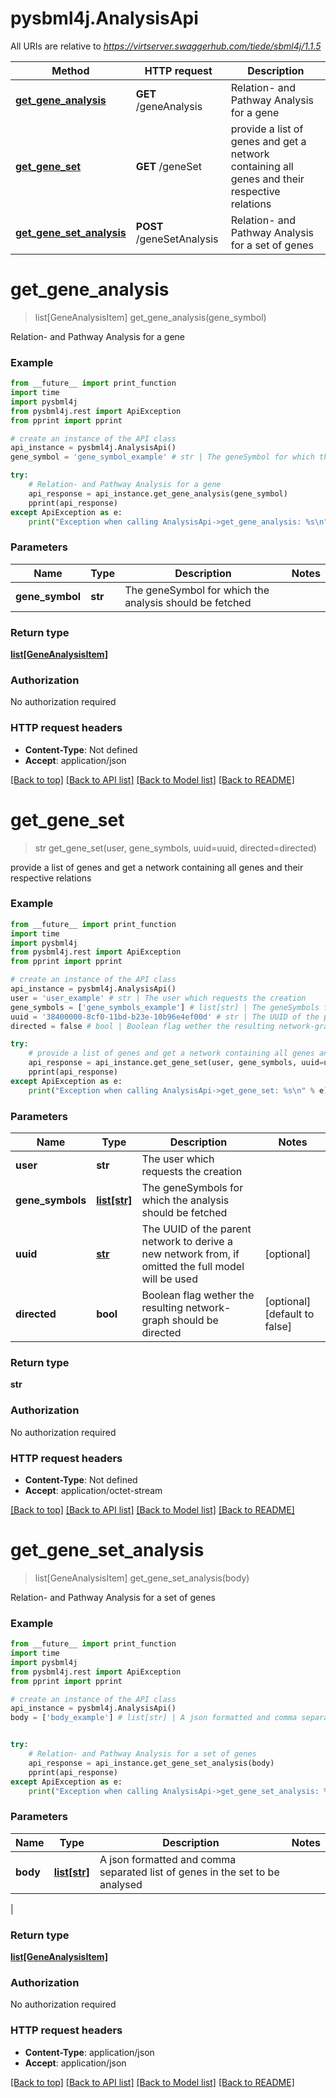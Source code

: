 # pysbml4j.AnalysisApi

All URIs are relative to *https://virtserver.swaggerhub.com/tiede/sbml4j/1.1.5*

Method | HTTP request | Description
------------- | ------------- | -------------
[**get_gene_analysis**](AnalysisApi.md#get_gene_analysis) | **GET** /geneAnalysis | Relation- and Pathway Analysis for a gene
[**get_gene_set**](AnalysisApi.md#get_gene_set) | **GET** /geneSet | provide a list of genes and get a network containing all genes and their respective relations
[**get_gene_set_analysis**](AnalysisApi.md#get_gene_set_analysis) | **POST** /geneSetAnalysis | Relation- and Pathway Analysis for a set of genes

# **get_gene_analysis**
> list[GeneAnalysisItem] get_gene_analysis(gene_symbol)

Relation- and Pathway Analysis for a gene

### Example
```python
from __future__ import print_function
import time
import pysbml4j
from pysbml4j.rest import ApiException
from pprint import pprint

# create an instance of the API class
api_instance = pysbml4j.AnalysisApi()
gene_symbol = 'gene_symbol_example' # str | The geneSymbol for which the analysis should be fetched

try:
    # Relation- and Pathway Analysis for a gene
    api_response = api_instance.get_gene_analysis(gene_symbol)
    pprint(api_response)
except ApiException as e:
    print("Exception when calling AnalysisApi->get_gene_analysis: %s\n" % e)
```

### Parameters

Name | Type | Description  | Notes
------------- | ------------- | ------------- | -------------
 **gene_symbol** | **str**| The geneSymbol for which the analysis should be fetched | 

### Return type

[**list[GeneAnalysisItem]**](GeneAnalysisItem.md)

### Authorization

No authorization required

### HTTP request headers

 - **Content-Type**: Not defined
 - **Accept**: application/json

[[Back to top]](#) [[Back to API list]](../README.md#documentation-for-api-endpoints) [[Back to Model list]](../README.md#documentation-for-models) [[Back to README]](../README.md)

# **get_gene_set**
> str get_gene_set(user, gene_symbols, uuid=uuid, directed=directed)

provide a list of genes and get a network containing all genes and their respective relations

### Example
```python
from __future__ import print_function
import time
import pysbml4j
from pysbml4j.rest import ApiException
from pprint import pprint

# create an instance of the API class
api_instance = pysbml4j.AnalysisApi()
user = 'user_example' # str | The user which requests the creation
gene_symbols = ['gene_symbols_example'] # list[str] | The geneSymbols for which the analysis should be fetched
uuid = '38400000-8cf0-11bd-b23e-10b96e4ef00d' # str | The UUID of the parent network to derive a new network from, if omitted the full model will be used (optional)
directed = false # bool | Boolean flag wether the resulting network-graph should be directed  (optional) (default to false)

try:
    # provide a list of genes and get a network containing all genes and their respective relations
    api_response = api_instance.get_gene_set(user, gene_symbols, uuid=uuid, directed=directed)
    pprint(api_response)
except ApiException as e:
    print("Exception when calling AnalysisApi->get_gene_set: %s\n" % e)
```

### Parameters

Name | Type | Description  | Notes
------------- | ------------- | ------------- | -------------
 **user** | **str**| The user which requests the creation | 
 **gene_symbols** | [**list[str]**](str.md)| The geneSymbols for which the analysis should be fetched | 
 **uuid** | [**str**](.md)| The UUID of the parent network to derive a new network from, if omitted the full model will be used | [optional] 
 **directed** | **bool**| Boolean flag wether the resulting network-graph should be directed  | [optional] [default to false]

### Return type

**str**

### Authorization

No authorization required

### HTTP request headers

 - **Content-Type**: Not defined
 - **Accept**: application/octet-stream

[[Back to top]](#) [[Back to API list]](../README.md#documentation-for-api-endpoints) [[Back to Model list]](../README.md#documentation-for-models) [[Back to README]](../README.md)

# **get_gene_set_analysis**
> list[GeneAnalysisItem] get_gene_set_analysis(body)

Relation- and Pathway Analysis for a set of genes

### Example
```python
from __future__ import print_function
import time
import pysbml4j
from pysbml4j.rest import ApiException
from pprint import pprint

# create an instance of the API class
api_instance = pysbml4j.AnalysisApi()
body = ['body_example'] # list[str] | A json formatted and comma separated list of genes in the set to be analysed


try:
    # Relation- and Pathway Analysis for a set of genes
    api_response = api_instance.get_gene_set_analysis(body)
    pprint(api_response)
except ApiException as e:
    print("Exception when calling AnalysisApi->get_gene_set_analysis: %s\n" % e)
```

### Parameters

Name | Type | Description  | Notes
------------- | ------------- | ------------- | -------------
 **body** | [**list[str]**](str.md)| A json formatted and comma separated list of genes in the set to be analysed
 | 

### Return type

[**list[GeneAnalysisItem]**](GeneAnalysisItem.md)

### Authorization

No authorization required

### HTTP request headers

 - **Content-Type**: application/json
 - **Accept**: application/json

[[Back to top]](#) [[Back to API list]](../README.md#documentation-for-api-endpoints) [[Back to Model list]](../README.md#documentation-for-models) [[Back to README]](../README.md)

